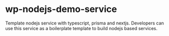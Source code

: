# wp-nodejs-demo-service
Template nodejs service with typescript, prisma and nextjs. Developers can use this service as a boilerplate template to build nodejs based services.
